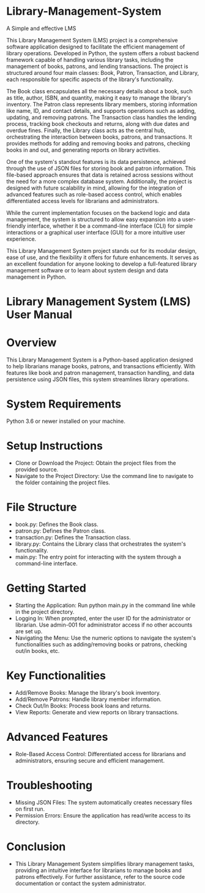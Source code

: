 # Library-Management-System
A Simple and effective LMS


This Library Management System (LMS) project is a comprehensive software application designed to facilitate the efficient management of library operations. Developed in Python, the system offers a robust backend framework capable of handling various library tasks, including the management of books, patrons, and lending transactions. The project is structured around four main classes: Book, Patron, Transaction, and Library, each responsible for specific aspects of the library's functionality.

The Book class encapsulates all the necessary details about a book, such as title, author, ISBN, and quantity, making it easy to manage the library's inventory. The Patron class represents library members, storing information like name, ID, and contact details, and supports operations such as adding, updating, and removing patrons. The Transaction class handles the lending process, tracking book checkouts and returns, along with due dates and overdue fines. Finally, the Library class acts as the central hub, orchestrating the interaction between books, patrons, and transactions. It provides methods for adding and removing books and patrons, checking books in and out, and generating reports on library activities.

One of the system's standout features is its data persistence, achieved through the use of JSON files for storing book and patron information. This file-based approach ensures that data is retained across sessions without the need for a more complex database system. Additionally, the project is designed with future scalability in mind, allowing for the integration of advanced features such as role-based access control, which enables differentiated access levels for librarians and administrators.

While the current implementation focuses on the backend logic and data management, the system is structured to allow easy expansion into a user-friendly interface, whether it be a command-line interface (CLI) for simple interactions or a graphical user interface (GUI) for a more intuitive user experience.

This Library Management System project stands out for its modular design, ease of use, and the flexibility it offers for future enhancements. It serves as an excellent foundation for anyone looking to develop a full-featured library management software or to learn about system design and data management in Python.



# Library Management System (LMS) User Manual
# Overview
This Library Management System is a Python-based application designed to help librarians manage books, patrons, and transactions efficiently. With features like book and patron management, transaction handling, and data persistence using JSON files, this system streamlines library operations.

# System Requirements
Python 3.6 or newer installed on your machine.


# Setup Instructions
* Clone or Download the Project: Obtain the project files from the provided source.
* Navigate to the Project Directory: Use the command line to navigate to the folder containing the project files.


# File Structure
* book.py: Defines the Book class.
* patron.py: Defines the Patron class.
* transaction.py: Defines the Transaction class.
* library.py: Contains the Library class that orchestrates the system's functionality.
* main.py: The entry point for interacting with the system through a command-line interface.


# Getting Started
* Starting the Application: Run python main.py in the command line while in the project directory.
* Logging In: When prompted, enter the user ID for the administrator or librarian. Use admin-001 for administrator access if no other accounts are set up.
* Navigating the Menu: Use the numeric options to navigate the system's functionalities such as adding/removing books or patrons, checking out/in books, etc.


# Key Functionalities
* Add/Remove Books: Manage the library's book inventory.
* Add/Remove Patrons: Handle library member information.
* Check Out/In Books: Process book loans and returns.
* View Reports: Generate and view reports on library transactions.


# Advanced Features
* Role-Based Access Control: Differentiated access for librarians and administrators, ensuring secure and efficient management.


# Troubleshooting
* Missing JSON Files: The system automatically creates necessary files on first run.
* Permission Errors: Ensure the application has read/write access to its directory.


# Conclusion
* This Library Management System simplifies library management tasks, providing an intuitive interface for librarians to manage books and patrons effectively. For further assistance, refer to the source code documentation or contact the system administrator.
